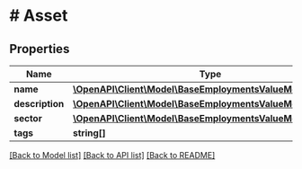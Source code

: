 # # Asset

## Properties

Name | Type | Description | Notes
------------ | ------------- | ------------- | -------------
**name** | [**\OpenAPI\Client\Model\BaseEmploymentsValueModelStrictStr**](BaseEmploymentsValueModelStrictStr.md) |  |
**description** | [**\OpenAPI\Client\Model\BaseEmploymentsValueModelStrictStr**](BaseEmploymentsValueModelStrictStr.md) |  | [optional]
**sector** | [**\OpenAPI\Client\Model\BaseEmploymentsValueModelStrictStr**](BaseEmploymentsValueModelStrictStr.md) |  | [optional]
**tags** | **string[]** |  | [optional]

[[Back to Model list]](../../README.md#models) [[Back to API list]](../../README.md#endpoints) [[Back to README]](../../README.md)
